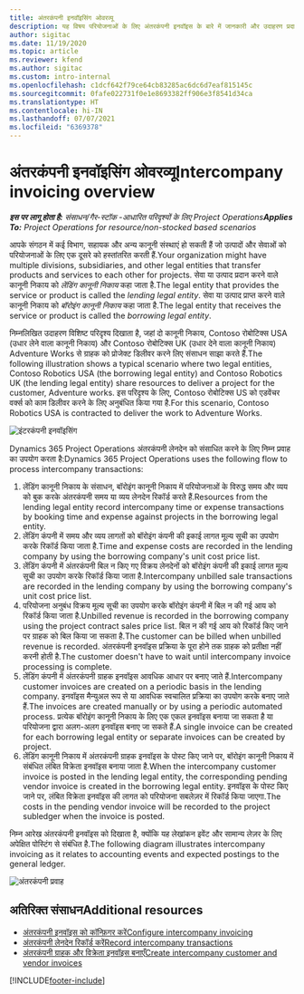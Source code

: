 ```yaml
---
title: अंतरकंपनी इनवॉइसिंग ओवरव्यू
description: यह विषय परियोजनाओं के लिए अंतरकंपनी इनवॉइस के बारे में जानकारी और उदाहरण प्रदान करता है.
author: sigitac
ms.date: 11/19/2020
ms.topic: article
ms.reviewer: kfend
ms.author: sigitac
ms.custom: intro-internal
ms.openlocfilehash: c1dcf642f79ce64cb83285ac6dc6d7eaf815145c
ms.sourcegitcommit: 0fafe022731f0e1e8693382ff906e3f8541d34ca
ms.translationtype: HT
ms.contentlocale: hi-IN
ms.lasthandoff: 07/07/2021
ms.locfileid: "6369378"
---
```

# <a name="intercompany-invoicing-overview"></a><span data-ttu-id="ab434-103">अंतरकंपनी इनवॉइसिंग ओवरव्यू</span><span class="sxs-lookup"><span data-stu-id="ab434-103">Intercompany invoicing overview</span></span>

<span data-ttu-id="ab434-104">_**इस पर लागू होता है:** संसाधन/गैर-स्टॉक -आधारित परिदृश्यों के लिए Project Operations_</span><span class="sxs-lookup"><span data-stu-id="ab434-104">_**Applies To:** Project Operations for resource/non-stocked based scenarios_</span></span>

<span data-ttu-id="ab434-105">आपके संगठन में कई विभाग, सहायक और अन्य कानूनी संस्थाएं हो सकती हैं जो उत्पादों और सेवाओं को परियोजनाओं के लिए एक दूसरे को हस्तांतरित करती हैं.</span><span class="sxs-lookup"><span data-stu-id="ab434-105">Your organization might have multiple divisions, subsidiaries, and other legal entities that transfer products and services to each other for projects.</span></span> <span data-ttu-id="ab434-106">सेवा या उत्पाद प्रदान करने वाले कानूनी निकाय को *लेंडिंग कानूनी निकाय* कहा जाता है.</span><span class="sxs-lookup"><span data-stu-id="ab434-106">The legal entity that provides the service or product is called the *lending legal entity*.</span></span> <span data-ttu-id="ab434-107">सेवा या उत्पाद प्राप्त करने वाले कानूनी निकाय को *बॉरोइंग कानूनी निकाय* कहा जाता है.</span><span class="sxs-lookup"><span data-stu-id="ab434-107">The legal entity that receives the service or product is called the *borrowing legal entity*.</span></span>

<span data-ttu-id="ab434-108">निम्नलिखित उदाहरण विशिष्ट परिदृश्य दिखाता है, जहां दो कानूनी निकाय, Contoso रोबोटिक्स USA (उधार लेने वाला कानूनी निकाय) और Contoso रोबोटिक्स UK (उधार देने वाला कानूनी निकाय) Adventure Works से ग्राहक को प्रोजेक्ट डिलीवर करने लिए संसाधन साझा करते हैं.</span><span class="sxs-lookup"><span data-stu-id="ab434-108">The following illustration shows a typical scenario where two legal entities, Contoso Robotics USA (the borrowing legal entity) and Contoso Robotics UK (the lending legal entity) share resources to deliver a project for the customer, Adventure works.</span></span> <span data-ttu-id="ab434-109">इस परिदृश्य के लिए, Contoso रोबोटिक्स US को एडवेंचर वर्क्स को काम डिलीवर करने के लिए अनुबंधित किया गया है.</span><span class="sxs-lookup"><span data-stu-id="ab434-109">For this scenario, Contoso Robotics USA is contracted to deliver the work to Adventure Works.</span></span>

![इंटरकंपनी इनवॉइसिंग](./media/IntercompanyScenario.png) 

<span data-ttu-id="ab434-111">Dynamics 365 Project Operations अंतरकंपनी लेनदेन को संसाधित करने के लिए निम्न प्रवाह का उपयोग करता है:</span><span class="sxs-lookup"><span data-stu-id="ab434-111">Dynamics 365 Project Operations uses the following flow to process intercompany transactions:</span></span>

1. <span data-ttu-id="ab434-112">लेंडिंग कानूनी निकाय के संसाधन, बॉरोइंग कानूनी निकाय में परियोजनाओं के विरुद्ध समय और व्यय को बुक करके अंतरकंपनी समय या व्यय लेनदेन रिकॉर्ड करते हैं.</span><span class="sxs-lookup"><span data-stu-id="ab434-112">Resources from the lending legal entity record intercompany time or expense transactions by booking time and expense against projects in the borrowing legal entity.</span></span>
2. <span data-ttu-id="ab434-113">लेंडिंग कंपनी में समय और व्यय लागतों को बॉरोइंग कंपनी की इकाई लागत मूल्य सूची का उपयोग करके रिकॉर्ड किया जाता है.</span><span class="sxs-lookup"><span data-stu-id="ab434-113">Time and expense costs are recorded in the lending company by using the borrowing company's unit cost price list.</span></span>
3. <span data-ttu-id="ab434-114">लेंडिंग कंपनी में अंतरकंपनी बिल न किए गए विक्रय लेनदेनों को बॉरोइंग कंपनी की इकाई लागत मूल्य सूची का उपयोग करके रिकॉर्ड किया जाता है.</span><span class="sxs-lookup"><span data-stu-id="ab434-114">Intercompany unbilled sale transactions are recorded in the lending company by using the borrowing company's unit cost price list.</span></span>
4. <span data-ttu-id="ab434-115">परियोजना अनुबंध विक्रय मूल्य सूची का उपयोग करके बॉरोइंग कंपनी में बिल न की गई आय को रिकॉर्ड किया जाता है.</span><span class="sxs-lookup"><span data-stu-id="ab434-115">Unbilled revenue is recorded in the borrowing company using the project contract sales price list.</span></span> <span data-ttu-id="ab434-116">बिल न की गई आय को रिकॉर्ड किए जाने पर ग्राहक को बिल किया जा सकता है.</span><span class="sxs-lookup"><span data-stu-id="ab434-116">The customer can be billed when unbilled revenue is recorded.</span></span> <span data-ttu-id="ab434-117">अंतरकंपनी इनवॉइस प्रक्रिया के पूरा होने तक ग्राहक को प्रतीक्षा नहीं करनी होती है.</span><span class="sxs-lookup"><span data-stu-id="ab434-117">The customer doesn't have to wait until intercompany invoice processing is complete.</span></span>
5. <span data-ttu-id="ab434-118">लेंडिंग कंपनी में अंतरकंपनी ग्राहक इनवॉइस आवधिक आधार पर बनाए जाते हैं.</span><span class="sxs-lookup"><span data-stu-id="ab434-118">Intercompany customer invoices are created on a periodic basis in the lending company.</span></span> <span data-ttu-id="ab434-119">इनवॉइस मैन्युअल रूप से या आवधिक स्वचालित प्रक्रिया का उपयोग करके बनाए जाते हैं.</span><span class="sxs-lookup"><span data-stu-id="ab434-119">The invoices are created manually or by using a periodic automated process.</span></span> <span data-ttu-id="ab434-120">प्रत्येक बॉरोइंग कानूनी निकाय के लिए एक एकल इनवॉइस बनाया जा सकता है या परियोजना द्वारा अलग-अलग इनवॉइस बनाए जा सकते हैं.</span><span class="sxs-lookup"><span data-stu-id="ab434-120">A single invoice can be created for each borrowing legal entity or separate invoices can be created by project.</span></span>
6. <span data-ttu-id="ab434-121">लेंडिंग कानूनी निकाय में अंतरकंपनी ग्राहक इनवॉइस के पोस्ट किए जाने पर, बॉरोइंग कानूनी निकाय में संबंधित लंबित विक्रेता इनवॉइस बनाया जाता है.</span><span class="sxs-lookup"><span data-stu-id="ab434-121">When the intercompany customer invoice is posted in the lending legal entity, the corresponding pending vendor invoice is created in the borrowing legal entity.</span></span> <span data-ttu-id="ab434-122">इनवॉइस के पोस्ट किए जाने पर, लंबित विक्रेता इनवॉइस की लागत को परियोजना सबलेज़र में रिकॉर्ड किया जाएगा.</span><span class="sxs-lookup"><span data-stu-id="ab434-122">The costs in the pending vendor invoice will be recorded to the project subledger when the invoice is posted.</span></span>

<span data-ttu-id="ab434-123">निम्न आरेख अंतरकंपनी इनवॉइस को दिखाता है, क्योंकि यह लेखांकन इवेंट और सामान्य लेज़र के लिए अपेक्षित पोस्टिंग से संबंधित है.</span><span class="sxs-lookup"><span data-stu-id="ab434-123">The following diagram illustrates intercompany invoicing as it relates to accounting events and expected postings to the general ledger.</span></span>

![अंतरकंपनी प्रवाह](./media/IntercompanyFlow.png)

## <a name="additional-resources"></a><span data-ttu-id="ab434-125">अतिरिक्त संसाधन</span><span class="sxs-lookup"><span data-stu-id="ab434-125">Additional resources</span></span>

- [<span data-ttu-id="ab434-126">अंतरकंपनी इनवॉइस को कॉन्फ़िगर करें</span><span class="sxs-lookup"><span data-stu-id="ab434-126">Configure intercompany invoicing</span></span>](configure-intercompany-invoicing.md)
- [<span data-ttu-id="ab434-127">अंतरकंपनी लेनदेन रिकॉर्ड करें</span><span class="sxs-lookup"><span data-stu-id="ab434-127">Record intercompany transactions</span></span>](create-intercompany-transactions.md)
- [<span data-ttu-id="ab434-128">अंतरकंपनी ग्राहक और विक्रेता इनवॉइस बनाएँ</span><span class="sxs-lookup"><span data-stu-id="ab434-128">Create intercompany customer and vendor invoices</span></span>](create-intercompany-customer-vendor-invoices.md)


[!INCLUDE[footer-include](../includes/footer-banner.md)]